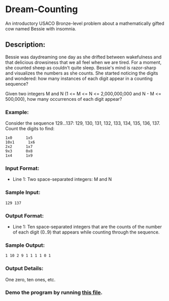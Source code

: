 # Dream-Counting

An introductory USACO Bronze-level problem about a mathematically gifted cow named Bessie with insomnia.

## Description:

Bessie was daydreaming one day as she drifted between wakefulness and that delicious drowsiness that we all feel when we are tired. For a moment, she counted sheep as couldn't quite sleep. Bessie's mind is razor-sharp and visualizes the numbers as she counts. She started noticing the digits and wondered: how many instances of each digit appear in a counting sequence?

Given two integers M and N (1 <= M <= N <= 2,000,000,000 and N - M <= 500,000), how many occurrences of each digit appear?

### Example:

Consider the sequence 129...137: 129, 130, 131, 132, 133, 134, 135, 136, 137. Count the digits to find:

```
1x0      1x5
10x1      1x6
2x2      1x7
9x3      0x8
1x4      1x9
```

### Input Format:

* Line 1: Two space-separated integers: M and N

### Sample Input:

```
129 137
```

### Output Format:

* Line 1: Ten space-separated integers that are the counts of the number of each digit (0..9) that appears while counting through the sequence.

### Sample Output:

```
1 10 2 9 1 1 1 1 0 1
```

### Output Details:

One zero, ten ones, etc.

### Demo the program by running [this file](https://github.com/advious/Dream-Counting/blob/main/DreamCounting.java).

